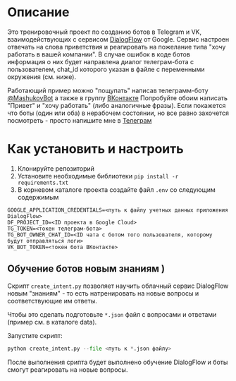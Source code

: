 # Описание

Это тренировочный проект по созданию ботов в Telegram и VK, взаимодействующих с сервисом [DialogFlow](https://cloud.google.com/dialogflow/docs/) от Google.  Сервис настроен отвечать на слова приветствия и реагировать на пожелание типа "хочу работать в вашей компании". В случае ошибок в коде ботов информация о них будет направлена диалог телеграм-бота с пользователем, chat_id которого указан в файле с переменными окружения (см. ниже).

Работающий пример можно "пощупать" написав телеграмм-боту [@MashukovBot](https://t.me/MashukovBot) а также в группу [ВКонтакте](https://vk.com/club218862065)  Попробуйте обоим написать "Привет"  и "хочу работать" (либо аналогичные фразы). Если покажется что боты (один или оба) в нерабочем состоянии, но все равно захочется посмотреть - просто напишите мне в [Телеграм](https://t.me/AVMSeven)

# Как установить и настроить

1. Клонируйте репозиторий
2. Установите необходимые библиотеки `pip install -r requirements.txt`
3. В корневом каталоге проекта создайте файл `.env` со следующим содержимым

```  
GOOGLE_APPLICATION_CREDENTIALS=<путь к файлу учетных данных приложения DialogFlow>  
DF_PROJECT_ID=<ID проекта в Google Cloud>  
TG_TOKEN=<токен телеграм-бота>  
TG_BOT_OWNER_CHAT_ID=<ID чата с ботом того пользователя, которому будут отправляться логи>  
VK_BOT_TOKEN=<токен бота ВКонтакте>
```

## Обучение ботов новым знаниям )

Скрипт `create_intent.py` позволяет научить облачный сервис DialogFlow новым "знаниям" - то есть натренировать на новые вопросы и соответствующие им ответы. 

Чтобы это сделать подготовьте `*.json`  файл с  вопросами и ответами (пример см. в каталоге data). 

Запустите скрипт:

```python
python create_intent.py --file <путь к *.json файлу>
```

После выполнения срипта будет выполнено обучение DialogFlow и боты смогут реагировать на новые вопросы.